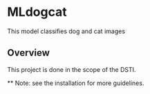 # MLdogcat
This model classifies dog and cat images
## Overview
This project is done in the scope of the DSTI.

** Note: see the installation for more guidelines.
